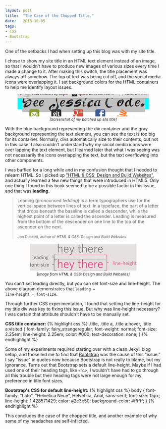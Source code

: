 ```yaml
---
layout: post
title:  "The Case of the Chopped Title."
date:   2013-10-05
tags:
- CSS
- Bootstrap
---
```


One of the setbacks I had when setting up this blog was with my site title.

I chose to show my site title in an HTML text element instead of an image, so that I wouldn't have to produce new images of various sizes every time I made a change to it.
After making this switch, the title placement was always off somehow. The top of text was being cut off, and the social media icons were overlapping it. I set background colors for the HTML containers
to help me identify layout issues.

<p class="text-muted" align="center">
	<img align="center" src="/img/posts/2013-10-05-The-Case-of-the-Chopped-Title/headerScreenShot.png" alt="title screenshot" />
	</br>
	<small><em>&#91;Screenshot of my botched up site title&#93;</em></small>
</p>

With the blue background representing the div container and the gray background representing the text element, you can see the text is too big for its container. Normally, divs automatically
size to their contents, but not in this case. I also couldn't understand why my social media icons were over lapping the text element, but I learned later that what I was seeing was not necessarily
the icons overlapping the text, but the text overflowing into other components.

I was baffled for a long while and in my confusion thought that I needed to relearn HTML. So I picked up ["HTML & CSS: Design and Build Websites"][html-and-css-book], and actually learned a few new things
that were introduced in HTML5. Only one thing I found in this book seemed to be a possible factor in this issue, and that was <strong>leading.</strong>

<blockquote>
  <p>Leading (pronounced <em>ledding</em>) is a term typographers use for the vertical space between lines of text. In a typeface, the part of a letter that drops beneath the baseline is called 
	 a descender, while the highest point of a letter is called the ascender. Leading is measured from the bottom of the descender on one line to the top of the ascender on the next.</p>
  <small>Jon Duckett, author of <cite title="HTML &#38; CSS: Design and Build Websites">HTML &#38; CSS: Design and Build Websites</cite></small>
</blockquote>

<p class="text-muted" align="center">
	<img align="center" src="/img/posts/2013-10-05-The-Case-of-the-Chopped-Title/leadingDemo.png" alt="leading demo" />
	</br>
	<small><em>&#91;Image from HTML &#38; CSS: Design and Build Websites&#93;</em></small>
</p>

You can't set leading directly, but you can set font-size and line-height. The above diagram demonstrates that <code>leading = line-height - font-size</code>.

Through further CSS experimentation, I found that setting the line-height for my title div was key to fixing this issue. But why was line-height necessary? I was certain that attribute shouldn't 
have to be manually set.

<strong>CSS title container:</strong>
{% highlight css %}
.title, .title a, .title a:hover, .title a:visited {
	font-family: fairy_strangeregular;
	font-weight: normal;
	font-size: 2.25em;
	line-height: 2.25em;
	color: #000;
	text-decoration: none;
}
{% endhighlight %}

Some of my experiments required starting over with a clean Jekyll blog setup, and those led me to find that [Bootstrap][bootstrap-3.0.0] was the cause of this "issue." I say "issue" in quotes now
because Bootstrap is not really to blame, but my ignorance. Turns out that Bootstrap sets a default line-height. Maybe if I had used one of their heading tags, like <code>&#60;h1&#62;</code>, I
wouldn't have had to go through all this trouble but their heading tags were not large enough for my preference in title font sizes.

<strong>Bootstrap's CSS for default line-height:</strong>
{% highlight css %}
body {
  font-family: "Lato", "Helvetica Neue", Helvetica, Arial, sans-serif;
  font-size: 15px;
  line-height: 1.428571429;
  color: #2c3e50;
  background-color: #ffffff;
}
{% endhighlight %}

This concludes the case of the chopped title, and another example of why some of my headaches are self-inflicted.

[bootstrap-3.0.0]: http://getbootstrap.com/
[html-and-css-book]: http://www.htmlandcssbook.com/
